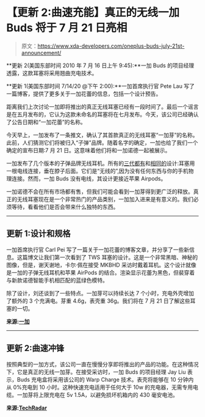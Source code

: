 # 【更新 2:曲速充能】真正的无线一加 Buds 将于 7 月 21 日亮相

> 原文：<https://www.xda-developers.com/oneplus-buds-july-21st-announcement/>

**更新 2(美国东部时间 2010 年 7 月 16 日上午 9:45):**一加 Buds 的项目经理透露，这款耳塞将采用翘曲充电技术。

**更新 1(美国东部时间 7/14/20 @下午 2:00):**一加首席执行官 Pete Lau 写了一篇博客，提供了更多关于一加花蕾的信息，包括一个设计预告。

距离我们上次讨论一加即将推出的真正无线耳塞已经有一段时间了。最后一个谣言是在五月发布的，它认为这款未命名的耳塞将在七月发布。今天，该公司已经确认了公告日期和“一加花蕾”的名称。

今天早上，一加发布了一条推文，确认了其首款真正的无线耳塞“一加芽”的名称。此前，人们猜测它们将被归入“子弹”品牌。随着名字的确定，一加也给了我们一个确定的宣布日期:7 月 21 日。这意味着他们将和一加诺德一起被展示。

一加发布了几个版本的子弹品牌无线耳机。所有的[三代](https://www.xda-developers.com/bullets-wireless-bluetooth-earphones-oneplus-6/)[都有](https://www.xda-developers.com/oneplus-bullets-wireless-2-impressions/)和[相同的](https://www.xda-developers.com/oneplus-bullets-wireless-z-announced-ip55/)设计:耳塞用一根电线连接，垂在脖子后面。它们是“无线的”,因为没有任何东西与你的手机物理连接。然而，一加 Buds 没有电线，其设计更接近苹果 Airpods。

一加诺德不会在所有市场都有售，但我们可能会看到一加芽得到更广泛的释放。真正的无线耳塞现在是一个非常热门的产品类别，一加加入进来是有意义的。我们必须等待，看看他们是否会带来什么独特的东西。

* * *

## 更新 1:设计和规格

一加首席执行官 Carl Pei 写了一篇关于一加花蕾的博客文章，并分享了一些新信息。这篇博文让我们第一次看到了 TWS 耳塞的设计。这是一个非常黑暗、神秘的图像，但是，谢天谢地，卡尔·佩在接受 MKBHD 采访时戴着耳机。这个设计就像是一加的子弹无线耳机和苹果 AirPods 的结合。渲染显示花蕾为黑色，但裴穿着与新款诺德智能手机相匹配的蓝绿色模特。

除了设计，刘还谈到了一些特点。一加芽可以持续长达 7 个小时，充电外壳增加了额外的 3 个充满电。芽重 4.6g，表壳重 36g。我们将在 7 月 21 日了解这些耳塞的一切。

**来源:[一加](https://forums.oneplus.com/threads/oneplus-buds-30-hours-of-burdenless-audio-experience.1257195/)**

* * *

## 更新 2:曲速冲锋

按照典型的一加方式，该公司一直在慢慢分享即将推出的产品的功能。在这种情况下，它是真正的无线一加芽。在接受采访时，一加 Buds 的项目经理 Jay Liu 表示，Buds 充电盒将采用该公司的 Warp Charge 技术。表壳将能够在 10 分钟内从 0%充电到 10 小时。这种快速充电适用于任何大于 10w 的充电器，无需专用电缆。一加芽将上限充电在 5v 1.5A，以避免损坏机箱内的 430 毫安电池。

**来源:[TechRadar](https://www.techradar.com/news/exclusive-oneplus-buds-to-charge-faster-than-apple-airpods-via-warp-charge-technology)**